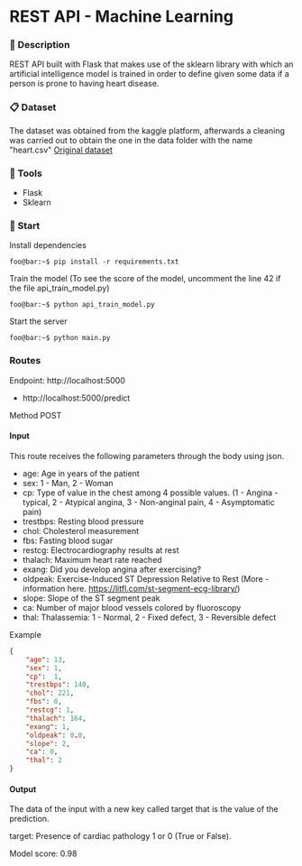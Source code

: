 # REST API - Machine Learning 

### 📖 Description

REST API built with Flask that makes use of the sklearn library with which an artificial intelligence model is trained in order to define given some data if a person is prone to having heart disease.

### 📋 Dataset

The dataset was obtained from the kaggle platform, afterwards a cleaning was carried out to obtain the one in the data folder with the name "heart.csv" [Original dataset](https://www.kaggle.com/c/SAheart)

### 🔧 Tools
- Flask
- Sklearn

### 🚀 Start

Install dependencies

```console
foo@bar:~$ pip install -r requirements.txt
```

Train the model (To see the score of the model, uncomment the line 42 if the file api_train_model.py)

```console
foo@bar:~$ python api_train_model.py
```

Start the server

```console
foo@bar:~$ python main.py
```

### Routes

Endpoint: http://localhost:5000

- http://localhost:5000/predict

Method POST

#### Input

This route receives the following parameters through the body using json.

- age: Age in years of the patient
- sex: 1 - Man, 2 - Woman
- cp: Type of value in the chest among 4 possible values. (1 - Angina - typical, 2 - Atypical angina, 3 - Non-anginal pain, 4 - Asymptomatic pain)
- trestbps: Resting blood pressure
- chol: Cholesterol measurement
- fbs: Fasting blood sugar
- restcg: Electrocardiography results at rest
- thalach: Maximum heart rate reached
- exang: Did you develop angina after exercising?
- oldpeak: Exercise-Induced ST Depression Relative to Rest (More - information here. https://litfl.com/st-segment-ecg-library/)
- slope: Slope of the ST segment peak
- ca: Number of major blood vessels colored by fluoroscopy
- thal: Thalassemia: 1 - Normal, 2 - Fixed defect, 3 - Reversible defect


Example 
```json
{
    "age": 13,
    "sex": 1,
    "cp":  1,
    "trestbps": 140,
    "chol": 221,
    "fbs": 0,
    "restcg": 1,
    "thalach": 164,
    "exang": 1,
    "oldpeak": 0.0,
    "slope": 2,
    "ca": 0,
    "thal": 2
}
```

#### Output
The data of the input with a new key called target that is the value of the prediction.

target: Presence of cardiac pathology 1 or 0 (True or False).

Model score: 0.98
